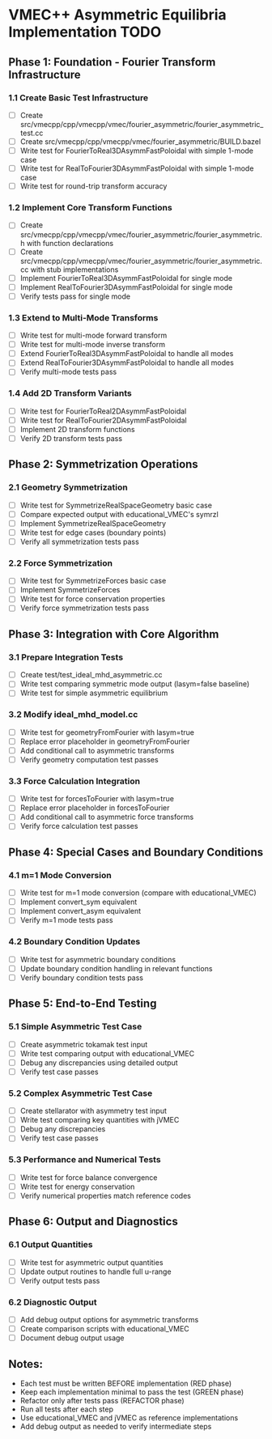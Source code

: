# VMEC++ Asymmetric Equilibria Implementation TODO

## Phase 1: Foundation - Fourier Transform Infrastructure

### 1.1 Create Basic Test Infrastructure
- [ ] Create src/vmecpp/cpp/vmecpp/vmec/fourier_asymmetric/fourier_asymmetric_test.cc
- [ ] Create src/vmecpp/cpp/vmecpp/vmec/fourier_asymmetric/BUILD.bazel
- [ ] Write test for FourierToReal3DAsymmFastPoloidal with simple 1-mode case
- [ ] Write test for RealToFourier3DAsymmFastPoloidal with simple 1-mode case
- [ ] Write test for round-trip transform accuracy

### 1.2 Implement Core Transform Functions
- [ ] Create src/vmecpp/cpp/vmecpp/vmec/fourier_asymmetric/fourier_asymmetric.h with function declarations
- [ ] Create src/vmecpp/cpp/vmecpp/vmec/fourier_asymmetric/fourier_asymmetric.cc with stub implementations
- [ ] Implement FourierToReal3DAsymmFastPoloidal for single mode
- [ ] Implement RealToFourier3DAsymmFastPoloidal for single mode
- [ ] Verify tests pass for single mode

### 1.3 Extend to Multi-Mode Transforms
- [ ] Write test for multi-mode forward transform
- [ ] Write test for multi-mode inverse transform
- [ ] Extend FourierToReal3DAsymmFastPoloidal to handle all modes
- [ ] Extend RealToFourier3DAsymmFastPoloidal to handle all modes
- [ ] Verify multi-mode tests pass

### 1.4 Add 2D Transform Variants
- [ ] Write test for FourierToReal2DAsymmFastPoloidal
- [ ] Write test for RealToFourier2DAsymmFastPoloidal
- [ ] Implement 2D transform functions
- [ ] Verify 2D transform tests pass

## Phase 2: Symmetrization Operations

### 2.1 Geometry Symmetrization
- [ ] Write test for SymmetrizeRealSpaceGeometry basic case
- [ ] Compare expected output with educational_VMEC's symrzl
- [ ] Implement SymmetrizeRealSpaceGeometry
- [ ] Write test for edge cases (boundary points)
- [ ] Verify all symmetrization tests pass

### 2.2 Force Symmetrization
- [ ] Write test for SymmetrizeForces basic case
- [ ] Implement SymmetrizeForces
- [ ] Write test for force conservation properties
- [ ] Verify force symmetrization tests pass

## Phase 3: Integration with Core Algorithm

### 3.1 Prepare Integration Tests
- [ ] Create test/test_ideal_mhd_asymmetric.cc
- [ ] Write test comparing symmetric mode output (lasym=false baseline)
- [ ] Write test for simple asymmetric equilibrium

### 3.2 Modify ideal_mhd_model.cc
- [ ] Write test for geometryFromFourier with lasym=true
- [ ] Replace error placeholder in geometryFromFourier
- [ ] Add conditional call to asymmetric transforms
- [ ] Verify geometry computation test passes

### 3.3 Force Calculation Integration
- [ ] Write test for forcesToFourier with lasym=true
- [ ] Replace error placeholder in forcesToFourier
- [ ] Add conditional call to asymmetric force transforms
- [ ] Verify force calculation test passes

## Phase 4: Special Cases and Boundary Conditions

### 4.1 m=1 Mode Conversion
- [ ] Write test for m=1 mode conversion (compare with educational_VMEC)
- [ ] Implement convert_sym equivalent
- [ ] Implement convert_asym equivalent
- [ ] Verify m=1 mode tests pass

### 4.2 Boundary Condition Updates
- [ ] Write test for asymmetric boundary conditions
- [ ] Update boundary condition handling in relevant functions
- [ ] Verify boundary condition tests pass

## Phase 5: End-to-End Testing

### 5.1 Simple Asymmetric Test Case
- [ ] Create asymmetric tokamak test input
- [ ] Write test comparing output with educational_VMEC
- [ ] Debug any discrepancies using detailed output
- [ ] Verify test case passes

### 5.2 Complex Asymmetric Test Case
- [ ] Create stellarator with asymmetry test input
- [ ] Write test comparing key quantities with jVMEC
- [ ] Debug any discrepancies
- [ ] Verify test case passes

### 5.3 Performance and Numerical Tests
- [ ] Write test for force balance convergence
- [ ] Write test for energy conservation
- [ ] Verify numerical properties match reference codes

## Phase 6: Output and Diagnostics

### 6.1 Output Quantities
- [ ] Write test for asymmetric output quantities
- [ ] Update output routines to handle full u-range
- [ ] Verify output tests pass

### 6.2 Diagnostic Output
- [ ] Add debug output options for asymmetric transforms
- [ ] Create comparison scripts with educational_VMEC
- [ ] Document debug output usage

## Notes:
- Each test must be written BEFORE implementation (RED phase)
- Keep each implementation minimal to pass the test (GREEN phase)
- Refactor only after tests pass (REFACTOR phase)
- Run all tests after each step
- Use educational_VMEC and jVMEC as reference implementations
- Add debug output as needed to verify intermediate steps

